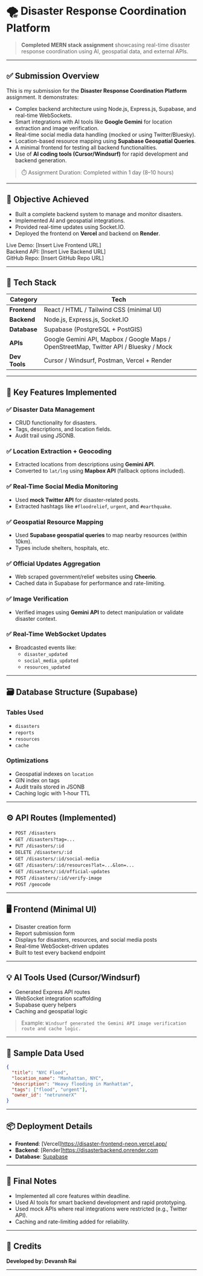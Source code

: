 # 🌪️ Disaster Response Coordination Platform

> **Completed MERN stack assignment** showcasing real-time disaster response coordination using AI, geospatial data, and external APIs.

---

## ✅ Submission Overview

This is my submission for the **Disaster Response Coordination Platform** assignment. It demonstrates:

- Complex backend architecture using Node.js, Express.js, Supabase, and real-time WebSockets.
- Smart integrations with AI tools like **Google Gemini** for location extraction and image verification.
- Real-time social media data handling (mocked or using Twitter/Bluesky).
- Location-based resource mapping using **Supabase Geospatial Queries**.
- A minimal frontend for testing all backend functionalities.
- Use of **AI coding tools (Cursor/Windsurf)** for rapid development and backend generation.

> ⏱️ Assignment Duration: Completed within 1 day (8–10 hours)

---

## 🚀 Objective Achieved

- Built a complete backend system to manage and monitor disasters.
- Implemented AI and geospatial integrations.
- Provided real-time updates using Socket.IO.
- Deployed the frontend on **Vercel** and backend on **Render**.

Live Demo: [Insert Live Frontend URL]  
Backend API: [Insert Live Backend URL]  
GitHub Repo: [Insert GitHub Repo URL]

---

## 🧰 Tech Stack

| Category        | Tech                          |
|----------------|-------------------------------|
| **Frontend**   | React / HTML / Tailwind CSS (minimal UI) |
| **Backend**    | Node.js, Express.js, Socket.IO |
| **Database**   | Supabase (PostgreSQL + PostGIS) |
| **APIs**       | Google Gemini API, Mapbox / Google Maps / OpenStreetMap, Twitter API / Bluesky / Mock |
| **Dev Tools**  | Cursor / Windsurf, Postman, Vercel + Render |

---

## 🧠 Key Features Implemented

### ✅ Disaster Data Management
- CRUD functionality for disasters.
- Tags, descriptions, and location fields.
- Audit trail using JSONB.

### ✅ Location Extraction + Geocoding
- Extracted locations from descriptions using **Gemini API**.
- Converted to `lat/lng` using **Mapbox API** (fallback options included).

### ✅ Real-Time Social Media Monitoring
- Used **mock Twitter API** for disaster-related posts.
- Extracted hashtags like `#floodrelief`, `urgent`, and `#earthquake`.

### ✅ Geospatial Resource Mapping
- Used **Supabase geospatial queries** to map nearby resources (within 10km).
- Types include shelters, hospitals, etc.

### ✅ Official Updates Aggregation
- Web scraped government/relief websites using **Cheerio**.
- Cached data in Supabase for performance and rate-limiting.

### ✅ Image Verification
- Verified images using **Gemini API** to detect manipulation or validate disaster context.

### ✅ Real-Time WebSocket Updates
- Broadcasted events like:
  - `disaster_updated`
  - `social_media_updated`
  - `resources_updated`

---

## 🗃️ Database Structure (Supabase)

### Tables Used
- `disasters`
- `reports`
- `resources`
- `cache`

### Optimizations
- Geospatial indexes on `location`
- GIN index on tags
- Audit trails stored in JSONB
- Caching logic with 1-hour TTL

---

## ⚙️ API Routes (Implemented)

- `POST /disasters`
- `GET /disasters?tag=...`
- `PUT /disasters/:id`
- `DELETE /disasters/:id`
- `GET /disasters/:id/social-media`
- `GET /disasters/:id/resources?lat=...&lon=...`
- `GET /disasters/:id/official-updates`
- `POST /disasters/:id/verify-image`
- `POST /geocode`

---

## 🖥️ Frontend (Minimal UI)

- Disaster creation form
- Report submission form
- Displays for disasters, resources, and social media posts
- Real-time WebSocket-driven updates
- Built to test every backend endpoint

---

## 💡 AI Tools Used (Cursor/Windsurf)

- Generated Express API routes
- WebSocket integration scaffolding
- Supabase query helpers
- Caching and geospatial logic

> Example: `Windsurf generated the Gemini API image verification route and cache logic.`

---

## 🧪 Sample Data Used

```json
{
  "title": "NYC Flood",
  "location_name": "Manhattan, NYC",
  "description": "Heavy flooding in Manhattan",
  "tags": ["flood", "urgent"],
  "owner_id": "netrunnerX"
}
```

---

## 📦 Deployment Details

- **Frontend**: [Vercel]https://disaster-frontend-neon.vercel.app/
- **Backend**: [Render]https://disasterbackend.onrender.com
- **Database**: [Supabase](https://supabase.com)

---

## 📝 Final Notes

- Implemented all core features within deadline.
- Used AI tools for smart backend development and rapid prototyping.
- Used mock APIs where real integrations were restricted (e.g., Twitter API).
- Caching and rate-limiting added for reliability.

---

## 🙌 Credits

**Developed by: Devansh Rai**

---
